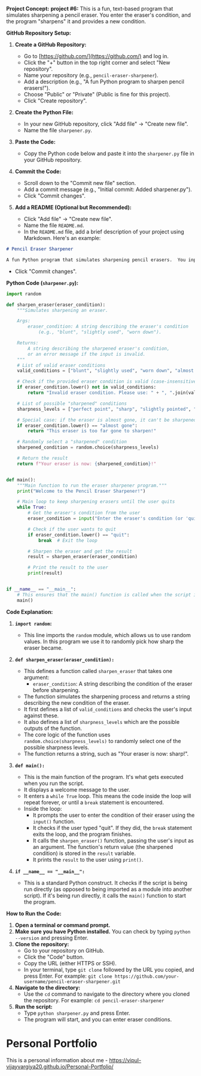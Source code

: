 **Project Concept:**
**project #6:**
This is a fun, text-based program that simulates sharpening a pencil eraser. You enter the eraser's condition, and the program "sharpens" it and provides a new condition.

**GitHub Repository Setup:**

1.  **Create a GitHub Repository:**
    * Go to [https://github.com/](https://github.com/) and log in.
    * Click the "+" button in the top right corner and select "New repository".
    * Name your repository (e.g., `pencil-eraser-sharpener`).
    * Add a description (e.g., "A fun Python program to sharpen pencil erasers!").
    * Choose "Public" or "Private" (Public is fine for this project).
    * Click "Create repository".

2.  **Create the Python File:**
    * In your new GitHub repository, click "Add file" -> "Create new file".
    * Name the file `sharpener.py`.

3.  **Paste the Code:**
    * Copy the Python code below and paste it into the `sharpener.py` file in your GitHub repository.

4.  **Commit the Code:**
    * Scroll down to the "Commit new file" section.
    * Add a commit message (e.g., "Initial commit: Added sharpener.py").
    * Click "Commit changes".

5.  **Add a README (Optional but Recommended):**
    * Click "Add file" -> "Create new file".
    * Name the file `README.md`.
    * In the `README.md` file, add a brief description of your project using Markdown.  Here's an example:

```markdown
# Pencil Eraser Sharpener

A fun Python program that simulates sharpening pencil erasers.  You input the eraser's condition, and the program outputs the "sharpened" condition.
```

* Click "Commit changes".

**Python Code (`sharpener.py`):**

```python
import random

def sharpen_eraser(eraser_condition):
    """Simulates sharpening an eraser.

    Args:
        eraser_condition: A string describing the eraser's condition
            (e.g., "blunt", "slightly used", "worn down").

    Returns:
        A string describing the sharpened eraser's condition,
        or an error message if the input is invalid.
    """
    # List of valid eraser conditions
    valid_conditions = ["blunt", "slightly used", "worn down", "almost gone"]

    # Check if the provided eraser condition is valid (case-insensitive)
    if eraser_condition.lower() not in valid_conditions:
        return "Invalid eraser condition. Please use: " + ", ".join(valid_conditions)

    # List of possible "sharpened" conditions
    sharpness_levels = ["perfect point", "sharp", "slightly pointed", "less blunt", "renewed"]

    # Special case: if the eraser is almost gone, it can't be sharpened
    if eraser_condition.lower() == "almost gone":
        return "This eraser is too far gone to sharpen!"

    # Randomly select a "sharpened" condition
    sharpened_condition = random.choice(sharpness_levels)

    # Return the result
    return f"Your eraser is now: {sharpened_condition}!"


def main():
    """Main function to run the eraser sharpener program."""
    print("Welcome to the Pencil Eraser Sharpener!")

    # Main loop to keep sharpening erasers until the user quits
    while True:
        # Get the eraser's condition from the user
        eraser_condition = input("Enter the eraser's condition (or 'quit' to exit): ")

        # Check if the user wants to quit
        if eraser_condition.lower() == "quit":
            break  # Exit the loop

        # Sharpen the eraser and get the result
        result = sharpen_eraser(eraser_condition)

        # Print the result to the user
        print(result)


if __name__ == "__main__":
    # This ensures that the main() function is called when the script is run directly
    main()
```

**Code Explanation:**

1.  **`import random`:**
    * This line imports the `random` module, which allows us to use random values.  In this program we use it to randomly pick how sharp the eraser became.

2.  **`def sharpen_eraser(eraser_condition):`**
    * This defines a function called `sharpen_eraser` that takes one argument:
        * `eraser_condition`:  A string describing the condition of the eraser before sharpening.
    * The function simulates the sharpening process and returns a string describing the new condition of the eraser.
    * It first defines a list of `valid_conditions` and checks the user's input against these.
    * It also defines a list of `sharpness_levels` which are the possible outputs of the function.
    * The core logic of the function uses `random.choice(sharpness_levels)` to randomly select one of the possible sharpness levels.
    * The function returns a string, such as "Your eraser is now: sharp!".

3.  **`def main():`**
    * This is the main function of the program.  It's what gets executed when you run the script.
    * It displays a welcome message to the user.
    * It enters a `while True` loop.  This means the code inside the loop will repeat forever, or until a `break` statement is encountered.
    * Inside the loop:
        * It prompts the user to enter the condition of their eraser using the `input()` function.
        * It checks if the user typed "quit".  If they did, the `break` statement exits the loop, and the program finishes.
        * It calls the `sharpen_eraser()` function, passing the user's input as an argument.  The function's return value (the sharpened condition) is stored in the `result` variable.
        * It prints the `result` to the user using `print()`.

4.  **`if __name__ == "__main__":`**
    * This is a standard Python construct.  It checks if the script is being run directly (as opposed to being imported as a module into another script).  If it's being run directly, it calls the `main()` function to start the program.

**How to Run the Code:**

1.  **Open a terminal or command prompt.**
2.  **Make sure you have Python installed.** You can check by typing `python --version` and pressing Enter.
3.  **Clone the repository:**
    * Go to your repository on GitHub.
    * Click the "Code" button.
    * Copy the URL (either HTTPS or SSH).
    * In your terminal, type `git clone` followed by the URL you copied, and press Enter.  For example:  `git clone https://github.com/your-username/pencil-eraser-sharpener.git`
4.  **Navigate to the directory:**
    * Use the `cd` command to navigate to the directory where you cloned the repository.  For example: `cd pencil-eraser-sharpener`
5.  **Run the script:**
    * Type `python sharpener.py` and press Enter.
    * The program will start, and you can enter eraser conditions.
  
  
  
  
  
# Personal Portfolio
 This is a personal information about me - https://vipul-vijayvargiya20.github.io/Personal-Portfolio/ 
